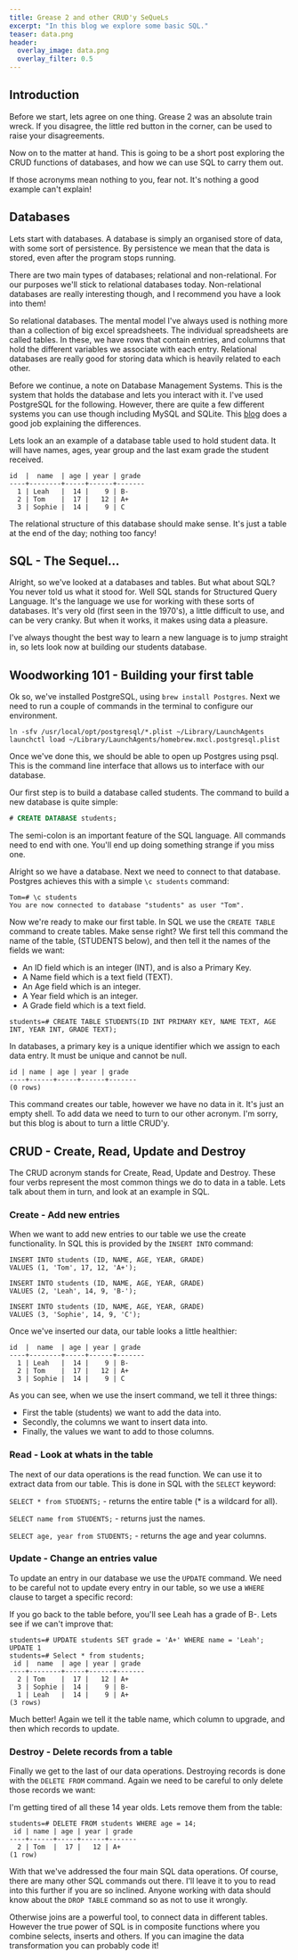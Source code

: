 ```yaml
---
title: Grease 2 and other CRUD'y SeQueLs
excerpt: "In this blog we explore some basic SQL."
teaser: data.png
header:
  overlay_image: data.png
  overlay_filter: 0.5
---
```

## Introduction

Before we start, lets agree on one thing. Grease 2 was an absolute train wreck. If you disagree, the little red button in the corner, can be used to raise your disagreements.

Now on to the matter at hand. This is going to be a short post exploring the CRUD functions of databases, and how we can use SQL to carry them out.

If those acronyms mean nothing to you, fear not. It's nothing a good example can't explain!

## Databases

Lets start with databases. A database is simply an organised store of data, with some sort of persistence. By persistence we mean that the data is stored, even after the program stops running.

There are two main types of databases; relational and non-relational. For our purposes we'll stick to relational databases today. Non-relational databases are really interesting though, and I recommend you have a look into them!

So relational databases. The mental model I've always used is nothing more than a collection of big excel spreadsheets. The individual spreadsheets are called tables. In these, we have rows that contain entries, and columns that hold the different variables we associate with each entry. Relational databases are really good for storing data which is heavily related to each other.

Before we continue, a note on Database Management Systems. This is the system that holds the database and lets you interact with it. I've used PostgreSQL for the following. However, there are quite a few different systems you can use though including MySQL and SQLite. This [blog](https://www.digitalocean.com/community/tutorials/sqlite-vs-mysql-vs-postgresql-a-comparison-of-relational-database-management-systems) does a good job explaining the differences.

Lets look an an example of a database table used to hold student data. It will have names, ages, year group and the last exam grade the student received.

```
id  |  name  | age | year | grade
----+--------+-----+------+-------
  1 | Leah   |  14 |    9 | B-
  2 | Tom    |  17 |   12 | A+
  3 | Sophie |  14 |    9 | C
```

The relational structure of this database should make sense. It's just a table at the end of the day; nothing too fancy!

## SQL - The Sequel...

Alright, so we've looked at a databases and tables. But what about SQL? You never told us what it stood for. Well SQL stands for Structured Query Language. It's the language we use for working with these sorts of databases. It's very old (first seen in the 1970's), a little difficult to use, and can be very cranky. But when it works, it makes using data a pleasure.

I've always thought the best way to learn a new language is to jump straight in, so lets look now at building our students database.

## Woodworking 101 - Building your first table

Ok so, we've installed PostgreSQL, using `brew install Postgres`. Next we need to run a couple of commands in the terminal to configure our environment.

```
ln -sfv /usr/local/opt/postgresql/*.plist ~/Library/LaunchAgents
launchctl load ~/Library/LaunchAgents/homebrew.mxcl.postgresql.plist
```

Once we've done this, we should be able to open up Postgres using psql. This is the command line interface that allows us to interface with our database.

Our first step is to build a database called students. The command to build a new database is quite simple:

```SQL
# CREATE DATABASE students;
```

The semi-colon is an important feature of the SQL language. All commands need to end with one. You'll end up doing something strange if you miss one.

Alright so we have a database. Next we need to connect to that database. Postgres achieves this with a simple `\c students` command:

```
Tom=# \c students
You are now connected to database "students" as user "Tom".
```

Now we're ready to make our first table. In SQL we use the `CREATE TABLE` command to create tables. Make sense right? We first tell this command the name of the table, (STUDENTS below), and then tell it the names of the fields we want:
- An ID field which is an integer (INT), and is also a Primary Key.   
- A Name field which is a text field (TEXT).  
- An Age field which is an integer.   
- A Year field which is an integer.  
- A Grade field which is a text field.  

```
students=# CREATE TABLE STUDENTS(ID INT PRIMARY KEY, NAME TEXT, AGE INT, YEAR INT, GRADE TEXT);
```

In databases, a primary key is a unique identifier which we assign to each data entry. It must be unique and cannot be null.

```
id | name | age | year | grade
----+------+-----+------+-------
(0 rows)
```

This command creates our table, however we have no data in it. It's just an empty shell. To add data we need to turn to our other acronym. I'm sorry, but this blog is about to turn a little CRUD'y.

## CRUD - Create, Read, Update and Destroy

The CRUD acronym stands for Create, Read, Update and Destroy. These four verbs represent the most common things we do to data in a table. Lets talk about them in turn, and look at an example in SQL.

### Create - Add new entries

When we want to add new entries to our table we use the create functionality. In SQL this is provided by the `INSERT INTO` command:

```
INSERT INTO students (ID, NAME, AGE, YEAR, GRADE)   
VALUES (1, 'Tom', 17, 12, 'A+');

INSERT INTO students (ID, NAME, AGE, YEAR, GRADE)   
VALUES (2, 'Leah', 14, 9, 'B-');

INSERT INTO students (ID, NAME, AGE, YEAR, GRADE)   
VALUES (3, 'Sophie', 14, 9, 'C');
```

Once we've inserted our data, our table looks a little healthier:

```
id  |  name  | age | year | grade
----+--------+-----+------+-------
  1 | Leah   |  14 |    9 | B-
  2 | Tom    |  17 |   12 | A+
  3 | Sophie |  14 |    9 | C
```

As you can see, when we use the insert command, we tell it three things:
- First the table (students) we want to add the data into.   
- Secondly, the columns we want to insert data into.   
- Finally, the values we want to add to those columns.

### Read - Look at whats in the table

The next of our data operations is the read function. We can use it to extract data from our table. This is done in SQL with the `SELECT` keyword:

`SELECT * from STUDENTS;` - returns the entire table (* is a wildcard for all).  

`SELECT name from STUDENTS;` - returns just the names.  

`SELECT age, year from STUDENTS;` - returns the age and year columns.

### Update - Change an entries value

To update an entry in our database we use the `UPDATE` command. We need to be careful not to update every entry in our table, so we use a `WHERE` clause to target a specific record:

If you go back to the table before, you'll see Leah has a grade of B-. Lets see if we can't improve that:

```
students=# UPDATE students SET grade = 'A+' WHERE name = 'Leah';
UPDATE 1
students=# Select * from students;
 id |  name  | age | year | grade
----+--------+-----+------+-------
  2 | Tom    |  17 |   12 | A+
  3 | Sophie |  14 |    9 | B-
  1 | Leah   |  14 |    9 | A+
(3 rows)
```

Much better! Again we tell it the table name, which column to upgrade, and then which records to update.

### Destroy - Delete records from a table

Finally we get to the last of our data operations. Destroying records is done with the `DELETE FROM` command. Again we need to be careful to only delete those records we want:

I'm getting tired of all these 14 year olds. Lets remove them from the table:

```
students=# DELETE FROM students WHERE age = 14;
 id | name | age | year | grade
----+------+-----+------+-------
  2 | Tom  |  17 |   12 | A+
(1 row)
```
With that we've addressed the four main SQL data operations. Of course, there are many other SQL commands out there. I'll leave it to you to read into this further if you are so inclined. Anyone working with data should know about the `DROP TABLE` command so as not to use it wrongly.

Otherwise joins are a  powerful tool, to connect data in different tables. However the true power of SQL is in composite functions where you combine selects, inserts and others. If you can imagine the data transformation you can probably code it!
